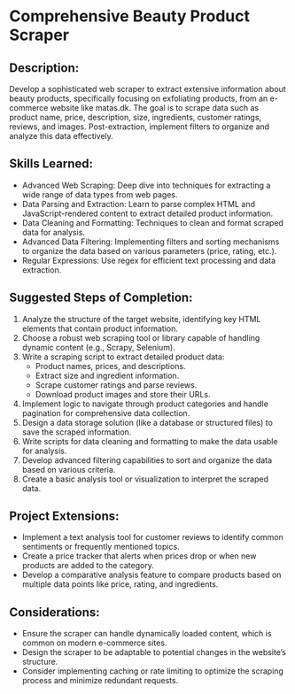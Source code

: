 # Comprehensive Beauty Product Scraper

## Description:
Develop a sophisticated web scraper to extract extensive information about beauty products, specifically focusing on exfoliating products, from an e-commerce website like matas.dk. The goal is to scrape data such as product name, price, description, size, ingredients, customer ratings, reviews, and images. Post-extraction, implement filters to organize and analyze this data effectively.

## Skills Learned:
- Advanced Web Scraping: Deep dive into techniques for extracting a wide range of data types from web pages.
- Data Parsing and Extraction: Learn to parse complex HTML and JavaScript-rendered content to extract detailed product information.
- Data Cleaning and Formatting: Techniques to clean and format scraped data for analysis.
- Advanced Data Filtering: Implementing filters and sorting mechanisms to organize the data based on various parameters (price, rating, etc.).
- Regular Expressions: Use regex for efficient text processing and data extraction.

## Suggested Steps of Completion:
1. Analyze the structure of the target website, identifying key HTML elements that contain product information.
2. Choose a robust web scraping tool or library capable of handling dynamic content (e.g., Scrapy, Selenium).
3. Write a scraping script to extract detailed product data:
   - Product names, prices, and descriptions.
   - Extract size and ingredient information.
   - Scrape customer ratings and parse reviews.
   - Download product images and store their URLs.
4. Implement logic to navigate through product categories and handle pagination for comprehensive data collection.
5. Design a data storage solution (like a database or structured files) to save the scraped information.
6. Write scripts for data cleaning and formatting to make the data usable for analysis.
7. Develop advanced filtering capabilities to sort and organize the data based on various criteria.
8. Create a basic analysis tool or visualization to interpret the scraped data.

## Project Extensions:
- Implement a text analysis tool for customer reviews to identify common sentiments or frequently mentioned topics.
- Create a price tracker that alerts when prices drop or when new products are added to the category.
- Develop a comparative analysis feature to compare products based on multiple data points like price, rating, and ingredients.

## Considerations:
- Ensure the scraper can handle dynamically loaded content, which is common on modern e-commerce sites.
- Design the scraper to be adaptable to potential changes in the website’s structure.
- Consider implementing caching or rate limiting to optimize the scraping process and minimize redundant requests.
